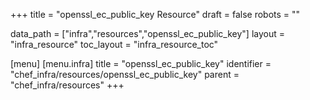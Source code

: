 +++
title = "openssl_ec_public_key Resource"
draft = false
robots = ""

data_path = ["infra","resources","openssl_ec_public_key"]
layout = "infra_resource"
toc_layout = "infra_resource_toc"

[menu]
  [menu.infra]
    title = "openssl_ec_public_key"
    identifier = "chef_infra/resources/openssl_ec_public_key"
    parent = "chef_infra/resources"
+++

<!-- The contents of this page are automatically generated from the openssl_ec_public_key.yaml file in the data/infra/resources directory. -->
<!-- To suggest a change, edit the https://github.com/chef/chef/blob/main/lib/chef/resource/openssl_ec_public_key.rb file and submit a pull request to the https://github.com/chef/chef repository. -->
<!-- markdownlint-disable-file -->
